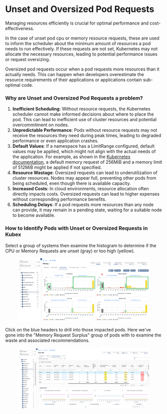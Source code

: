 # Unset and Oversized Pod Requests

Managing resources efficiently is crucial for optimal performance and cost-effectiveness. &#x20;

In the case of unset pod cpu or memory resource requests, these are used to inform the scheduler about the minimum amount of resources a pod needs to run effectively. If these requests are not set, Kubernetes may not allocate the necessary resources, leading to potential performance issues or request oversizing.

Oversized pod requests occur when a pod requests more resources than it actually needs. This can happen when developers overestimate the resource requirements of their applications or applications contain sub-optimal code.

### Why are Unset and Oversized Pod Requests a problem?

1. **Inefficient Scheduling**: Without resource requests, the Kubernetes scheduler cannot make informed decisions about where to place the pod. This can lead to inefficient use of cluster resources and potential overcommitment on nodes.
2. **Unpredictable Performance**: Pods without resource requests may not receive the resources they need during peak times, leading to degraded performance or even application crashes.
3. **Default Values**: If a namespace has a LimitRange configured, default values may be applied, which might not align with the actual needs of the application. For example, as shown in the [Kubernetes documentation](https://kubernetes.io/docs/tasks/administer-cluster/manage-resources/memory-default-namespace/), a default memory request of 256MiB and a memory limit of 512MiB might be applied if not specified.
4. **Resource Wastage**: Oversized requests can lead to underutilization of cluster resources. Nodes may appear full, preventing other pods from being scheduled, even though there is available capacity.
5. **Increased Costs**: In cloud environments, resource allocation often directly impacts costs. Oversized requests can lead to higher expenses without corresponding performance benefits.
6. **Scheduling Delays**: If a pod requests more resources than any node can provide, it may remain in a pending state, waiting for a suitable node to become available.

### How to Identify Pods with Unset or Oversized Requests in Kubex

Select a group of systems then examine the histogram to determine if the CPU or Memory Requests are unset (gray) or too high (yellow).

<figure><img src="../../.gitbook/assets/image (1).png" alt=""><figcaption></figcaption></figure>

Click on the blue headers to drill into those impacted pods. Here we've gone into the "Memory Request Surplus" group of pods with to examine the waste and associated recommendations.

<figure><img src="../../.gitbook/assets/image (2) (1).png" alt=""><figcaption></figcaption></figure>
